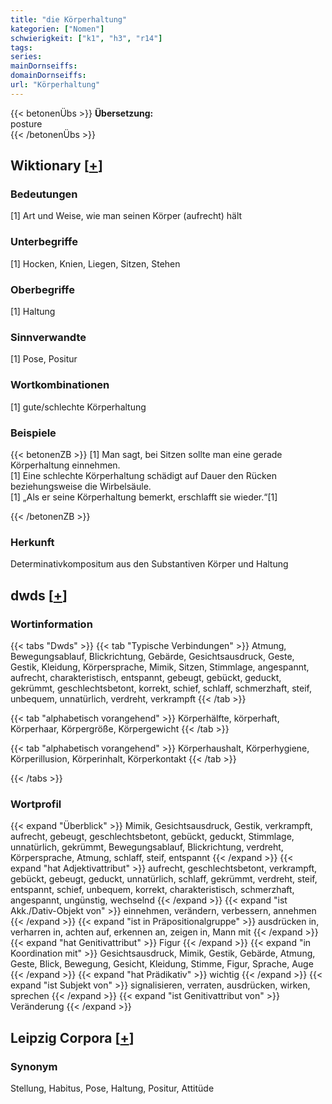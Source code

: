 ```yaml
---
title: "die Körperhaltung"
kategorien: ["Nomen"]
schwierigkeit: ["k1", "h3", "r14"]
tags:
series:
mainDornseiffs:
domainDornseiffs:
url: "Körperhaltung"
---
```


{{< betonenÜbs >}}
**Übersetzung:**  
posture  
{{< /betonenÜbs >}}

## Wiktionary [[+](https://de.wiktionary.org/wiki/Körperhaltung)]

### Bedeutungen
[1] Art und Weise, wie man seinen Körper (aufrecht) hält  

### Unterbegriffe
[1] Hocken, Knien, Liegen, Sitzen, Stehen  

### Oberbegriffe
[1] Haltung  

### Sinnverwandte
[1] Pose, Positur  

### Wortkombinationen
[1] gute/schlechte Körperhaltung  

### Beispiele
{{< betonenZB >}}
[1] Man sagt, bei Sitzen sollte man eine gerade Körperhaltung einnehmen.  
[1] Eine schlechte Körperhaltung schädigt auf Dauer den Rücken beziehungsweise die Wirbelsäule.  
[1] „Als er seine Körperhaltung bemerkt, erschlafft sie wieder.“[1]  

{{< /betonenZB >}}
### Herkunft
Determinativkompositum aus den Substantiven Körper und Haltung  



## dwds [[+](https://www.dwds.de/wb/Körperhaltung)]

### Wortinformation
{{< tabs "Dwds" >}}
{{< tab "Typische Verbindungen" >}}
Atmung, Bewegungsablauf, Blickrichtung, Gebärde, Gesichtsausdruck, Geste, Gestik, Kleidung, Körpersprache, Mimik, Sitzen, Stimmlage, angespannt, aufrecht, charakteristisch, entspannt, gebeugt, gebückt, geduckt, gekrümmt, geschlechtsbetont, korrekt, schief, schlaff, schmerzhaft, steif, unbequem, unnatürlich, verdreht, verkrampft
{{< /tab >}}

{{< tab "alphabetisch vorangehend" >}}
Körperhälfte, körperhaft, Körperhaar, Körpergröße, Körpergewicht
{{< /tab >}}

{{< tab "alphabetisch vorangehend" >}}
Körperhaushalt, Körperhygiene, Körperillusion, Körperinhalt, Körperkontakt
{{< /tab >}}

{{< /tabs >}}

### Wortprofil
{{< expand "Überblick" >}} Mimik, Gesichtsausdruck, Gestik, verkrampft, aufrecht, gebeugt, geschlechtsbetont, gebückt, geduckt, Stimmlage, unnatürlich, gekrümmt, Bewegungsablauf, Blickrichtung, verdreht, Körpersprache, Atmung, schlaff, steif, entspannt {{< /expand >}}
{{< expand "hat Adjektivattribut" >}} aufrecht, geschlechtsbetont, verkrampft, gebückt, gebeugt, geduckt, unnatürlich, schlaff, gekrümmt, verdreht, steif, entspannt, schief, unbequem, korrekt, charakteristisch, schmerzhaft, angespannt, ungünstig, wechselnd {{< /expand >}}
{{< expand "ist Akk./Dativ-Objekt von" >}} einnehmen, verändern, verbessern, annehmen {{< /expand >}}
{{< expand "ist in Präpositionalgruppe" >}} ausdrücken in, verharren in, achten auf, erkennen an, zeigen in, Mann mit {{< /expand >}}
{{< expand "hat Genitivattribut" >}} Figur {{< /expand >}}
{{< expand "in Koordination mit" >}} Gesichtsausdruck, Mimik, Gestik, Gebärde, Atmung, Geste, Blick, Bewegung, Gesicht, Kleidung, Stimme, Figur, Sprache, Auge {{< /expand >}}
{{< expand "hat Prädikativ" >}} wichtig {{< /expand >}}
{{< expand "ist Subjekt von" >}} signalisieren, verraten, ausdrücken, wirken, sprechen {{< /expand >}}
{{< expand "ist Genitivattribut von" >}} Veränderung {{< /expand >}}

## Leipzig Corpora [[+](https://corpora.uni-leipzig.de/en/res?word=Körperhaltung&corpusId=deu_newscrawl-public_2018)]


### Synonym
Stellung, Habitus, Pose, Haltung, Positur, Attitüde

